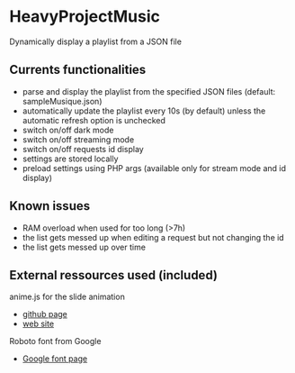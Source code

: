 # HeavyProjectMusic
Dynamically display a playlist from a JSON file

## Currents functionalities
- parse and display the playlist from the specified JSON files (default: sampleMusique.json)
- automatically update the playlist every 10s (by default) unless the automatic refresh option is unchecked
- switch on/off dark mode
- switch on/off streaming mode
- switch on/off requests id display
- settings are stored locally
- preload settings using PHP args (available only for stream mode and id display)

## Known issues
- RAM overload when used for too long (>7h)
- the list gets messed up when editing a request but not changing the id
- the list gets messed up over time

## External ressources used (included)
anime.js for the slide animation  
- [github page](https://github.com/juliangarnier/anime/)
- [web site](https://animejs.com/)

Roboto font from Google  
- [Google font page](https://fonts.google.com/specimen/Roboto)
